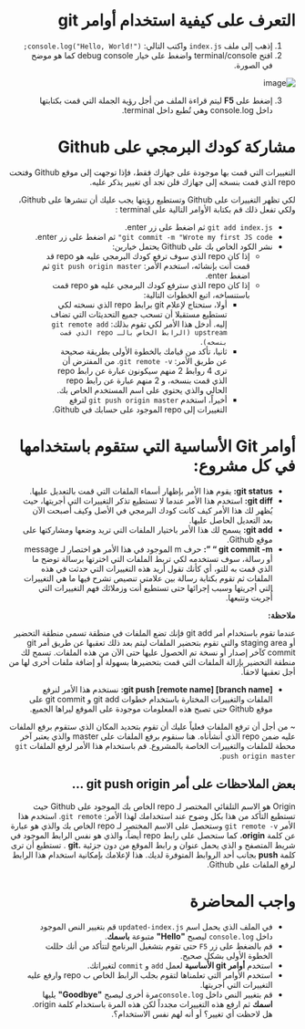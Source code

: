 <div dir="rtl">

# التعرف على كيفية استخدام أوامر git

1. إذهب إلى ملف `index.js` واكتب التالي: `console.log("Hello, World!");`
2. افتح terminal/console واضغط على خيار debug console كما هو موضح في الصورة.

![image](https://user-images.githubusercontent.com/47659847/83018829-9495b380-a02e-11ea-9979-4d9b3735af61.png)

3. إضغط على **F5** ليتم قراءة الملف من أجل رؤية الجملة التي قمت بكتابتها داخل console.log وهي تُطبع داخل terminal.

# مشاركة كودك البرمجي على Github
التغييرات التي قمت بها موجودة على جهازك فقط، فإذا توجهت إلى موقع Github وفتحت repo الذي قمت بنسخه إلى جهازك فلن تجد أي تغيير يذكر عليه.

لكي تظهر التغييرات على Github وتستطيع رؤيتها يجب عليك أن تنشرها على Github، ولكي تفعل ذلك قم بكتابة الأوامر التالية على terminal :
- `git add index.js` ثم اضغط على زر enter.
- `git commit -m "Wrote my first JS code"` ثم اضغط على زر enter.
- نشر الكود الخاص بك على Github يحتمل خيارين:
  - إذا كان repo الذي سوف ترفع كودك البرمجي عليه هو repo قد قمت أنت بإنشائه، استخدم الأمر: `git push origin master`  ثم اضغط enter.
  - إذا كان repo الذي سترفع  كودك البرمجي  عليه هو repo قمت باستنساخه، اتبع الخطوات التالية:
    - أولا، ستحتاج لإعلام git برابط repo الذي نسخته لكي تستطيع مستقبلا أن تسحب جميع التحديثات التي تضاف إليه. أدخل هذا الأمر لكي تقوم بذلك: `git remote add upstream (الرابط الخاص بالـ repo الذي قمت بنسخه)`.
    - ثانيا، تأكد من قيامك بالخطوة الأولى بطريقة صحيحة عن طريق الأمر: `git remote -v`. من المفترض أن ترى 4 روابط 2 منهم سيكونون عبارة عن رابط repo الذي قمت بنسخه، و 2 منهم عبارة عن رابط repo الحالي والذي يحتوي على اسم المستخدم الخاص بك.
    - أخيراً، استخدم `git push origin master` لترفع التغييرات إلى repo الموجود على حسابك في Github.

# أوامر Git الأساسية التي ستقوم باستخدامها في كل مشروع:
- **git status:** يقوم هذا الأمر بإظهار أسماء الملفات التي قمت بالتعديل عليها.
- **git diff:** استخدم هذا الأمر عندما لا تستطيع تذكر التغييرات التي أجريتها، حيث يُظهر لك هذا الأمر كيف كانت كودك البرمجي  في الأصل وكيف أصبحت الآن بعد التعديل الحاصل عليها.
- **git add:** يسمح لك هذا الأمر باختيار الملفات التي تريد وضعها ومشاركتها على موقع Github.
- **git commit -m “ ”:** حرف m الموجود في هذا الأمر هو اختصار لـ message أو رسالة، سوف تستخدمه لكي تربط الملفات التي اخترتها برسالة توضح ما الذي قمت به للتو، أي كأنك تقول أريد هذه التغييرات التي حدثت في هذه الملفات ثم تقوم بكتابة رسالة بين علامتي تنصيص تشرح فيها ما هي التغييرات التي أجريتها وسبب إجرائها حتى تستطيع أنت وزملائك فهم التغييرات التي أُجريت وتتبعها.

**ملاحظة:**

عندما تقوم باستخدام أمر git add فإنك تضع الملفات في منطقة تسمى منطقة التحضير أو staging area والتي تقوم بتحضير الملفات ليتم بعد ذلك تعقبها عن طريق أمر git commit كآخر إصدار أو نسخة تم الحصول عليها حتى الآن من هذه الملفات. تسمح لك منطقة التحضير بإزالة الملفات التي قمت بتحضيرها بسهولة أو إضافة ملفات أخرى لها من أجل تعقبها لاحقاً.

- **git push [remote name] [branch name]:** نستخدم هذا الأمر لنرفع الملفات والتغييرات المختارة باستخدام خطوات git add و git commit على موقع Github حتى تصبح هذه المعلومات موجودة على الموقع ليراها الجميع.


~ من أجل أن ترفع الملفات فعلياً عليك أن تقوم بتحديد المكان الذي ستقوم برفع الملفات عليه ضمن repo الذي أنشأناه. هنا سنقوم برفع الملفات على master والذي يعتبر آخر محطة للملفات والتغييرات الخاصة بالمشروع.
قم باستخدام هذا الأمر لرفع الملفات  `git push origin master`.


##  بعض الملاحظات على أمر git push origin ... 
Origin هو الاسم التلقائي المختصر لـ repo الخاص بك الموجود على Github حيث تستطيع التأكد من هذا بكل وضوح عند استخدامك لهذا الأمر: `git remote`.
استخدم هذا الأمر `git remote -v` وستحصل على الاسم المختصر لـ repo الخاص بك والذي هو عبارة عن كلمة **origin**، كما ستحصل على رابط repo أيضاً، والذي هو نفس الرابط الموجود في شريط المتصفح و الذي يحمل عنوان و رابط الموقع من دون جزئية **.git** .
تستطيع أن ترى كلمة **push** بجانب أحد الروابط المتوفرة لديك. هذا لإعلامك بإمكانية استخدام هذا الرابط لرفع الملفات على Github.


# واجب المحاضرة
- في الملف الذي يحمل اسم `updated-index.js` قم بتغيير النص الموجود داخل `console.log` ليصبح **"Hello"** متبوعة **باسمك**.
- قم بالضغط على زر `F5` حتى تقوم بتشغيل البرنامج لتتأكد من أنك حللت الخطوة الأولى بشكل صحيح.
-  استخدم **أوامر git الأساسية** لعمل `add` و `commit` لتغيراتك.
- استخدم الأوامر التي تعلمناها لتقوم بجلب الرابط الخاص ب repo وارفع عليه التغييرات التي أجريتها.
- قم بتغيير النص داخل `console.log`مرة أخرى ليصبح **"Goodbye"** يليها **اسمك** ثم ارفع هذه التغييرات مجدداً لكن هذه المرة باستخدام كلمة origin. هل لاحظت أي تغيير؟ أو أنه لهم نفس الاستخدام؟.
</div>